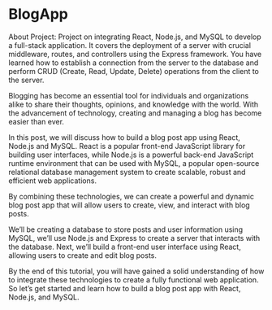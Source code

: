 # BlogApp
About Project:
Project on integrating React, Node.js, and MySQL to develop a full-stack application. It covers the deployment of a server with crucial middleware, routes, and controllers using the Express framework. You have learned how to establish a connection from the server to the database and perform CRUD (Create, Read, Update, Delete) operations from the client to the server.

Blogging has become an essential tool for individuals and organizations alike to share their thoughts, opinions, and knowledge with the world. With the advancement of technology, creating and managing a blog has become easier than ever.

In this post, we will discuss how to build a blog post app using React, Node.js and MySQL. React is a popular front-end JavaScript library for building user interfaces, while Node.js is a powerful back-end JavaScript runtime environment that can be used with MySQL, a popular open-source relational database management system to create scalable, robust and efficient web applications.

By combining these technologies, we can create a powerful and dynamic blog post app that will allow users to create, view, and interact with blog posts.

We’ll be creating a database to store posts and user information using MySQL, we’ll use Node.js and Express to create a server that interacts with the database. Next, we’ll build a front-end user interface using React, allowing users to create and edit blog posts.

By the end of this tutorial, you will have gained a solid understanding of how to integrate these technologies to create a fully functional web application. So let’s get started and learn how to build a blog post app with React, Node.js, and MySQL.

